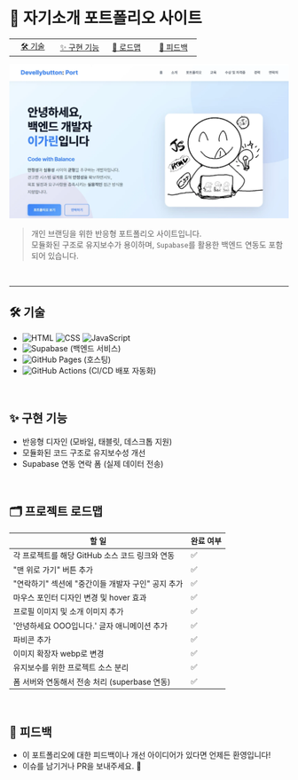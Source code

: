 # 💼 자기소개 포트폴리오 사이트

<table style="table-layout: fixed;">
  <tr>
    <td style="width: 25%; text-align: center;">
      <a href="#️-기술">🛠️ 기술</a>
    </td>
    <td style="width: 25%; text-align: center;">
      <a href="#-구현-기능">✨ 구현 기능</a>
    </td>
    <td style="width: 25%; text-align: center;">
      <a href="#️-프로젝트-로드맵">🚀 로드맵</a>
    </td>
    <td style="width: 25%; text-align: center;">
      <a href="#-기여--피드백">🤝 피드백</a>
    </td>
  </tr>
</table>

[![Portfolio Preview](public/assets/portfolio-main.webp)](https://devellybutton.github.io/)

> 개인 브랜딩을 위한 반응형 포트폴리오 사이트입니다. <br>
> 모듈화된 구조로 유지보수가 용이하며, `Supabase`를 활용한 백엔드 연동도 포함되어 있습니다.

<br>

---

## 🛠️ 기술

- ![HTML](https://img.shields.io/badge/HTML5-E34F26?style=flat&logo=html5&logoColor=white)
  ![CSS](https://img.shields.io/badge/CSS3-1572B6?style=flat&logo=css3&logoColor=white)
  ![JavaScript](https://img.shields.io/badge/JavaScript-F7DF1E?style=flat&logo=javascript&logoColor=black)
- ![Supabase](https://img.shields.io/badge/Supabase-3ECF8E?style=flat&logo=supabase&logoColor=white) (백엔드 서비스)
- ![GitHub Pages](https://img.shields.io/badge/GitHub_Pages-222?style=flat&logo=github&logoColor=white) (호스팅)
- ![GitHub Actions](https://img.shields.io/badge/GitHub_Actions-2088FF?style=flat&logo=github-actions&logoColor=white) (CI/CD 배포 자동화)

<br>

## ✨ 구현 기능

- 반응형 디자인 (모바일, 태블릿, 데스크톱 지원)
- 모듈화된 코드 구조로 유지보수성 개선
- Supabase 연동 연락 폼 (실제 데이터 전송)

<br>

## 🗂️ 프로젝트 로드맵

| 할 일                                                   | 완료 여부 |
| ------------------------------------------------------- | --------- |
| 각 프로젝트를 해당 GitHub 소스 코드 링크와 연동         | ✅        |
| "맨 위로 가기" 버튼 추가                                | ✅        |
| "연락하기" 섹션에 "중간이들 개발자 구인" 공지 추가      | ✅        |
| 마우스 포인터 디자인 변경 및 hover 효과                 | ✅        |
| 프로필 이미지 및 소개 이미지 추가                       | ✅        |
| '안녕하세요 OOO입니다.' 글자 애니메이션 추가            | ✅        |
| 파비콘 추가                                             | ✅        |
| 이미지 확장자 webp로 변경                               | ✅        |
| 유지보수를 위한 프로젝트 소스 분리                      | ✅        |
| 폼 서버와 연동해서 전송 처리 (superbase 연동) | ✅        |

<br>

## 🤝 피드백

- 이 포트폴리오에 대한 피드백이나 개선 아이디어가 있다면 언제든 환영입니다!
- 이슈를 남기거나 PR을 보내주세요. 🙌
